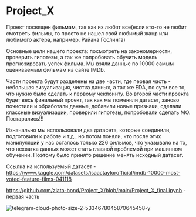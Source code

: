 # Project_X

Проект посвящен фильмам, так как их любят все(если кто-то не любит смотреть фильмы, то просто не нашел свой любимый жанр или любимого актера, например, Райана Гослинга)

Основные цели нашего проекта: посмотреть на закономерности, проверить гипотезы, а так же попробовать обучить модель прогнозировать успех фильма. Мы взяли данные по 10000 самым оцениваемым фильмам на сайте IMDb.

Части проекта будут разделены на две части, где первая часть - небольшая визуализация, чистка данных, а так же EDA, по сути все то, что нужно было сделать к первому чекпоинту. Во второй части проекта будет весь финальный проект, так как мы поменяли датасет, заново почистили и обработали данные, добавили новые признаки, сделали классные визуализации, проверили гипотезы, попробовали сделать МО. Постарались!!!

Изначально мы использовали два датасета, которые соединили, подготовили к работе и т.д., но потом поняли, что после этих манипуляций у нас осталось только 226 фильмов, что указывало на то, что нехватка данных может стать главной проблемой при машинном обучении. Поэтому было принято решение менять исходный датасет.

Ссылка на используемый датасет - https://www.kaggle.com/datasets/isaactaylorofficial/imdb-10000-most-voted-feature-films-041118


https://github.com/zlata-bond/Project_X/blob/main/Project_X_final.ipynb - первая часть


![telegram-cloud-photo-size-2-5334678045870645458-y](https://github.com/zlata-bond/Project_X/assets/131922400/e7c7c700-9150-4b41-b259-d21355d72980)
